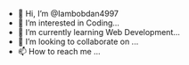 - 👋 Hi, I’m @Iambobdan4997
- 👀 I’m interested in Coding...
- 🌱 I’m currently learning Web Development...
- 💞️ I’m looking to collaborate on ...
- 📫 How to reach me ...

<!---
Iambobdan4997/Iambobdan4997 is a ✨ special ✨ repository because its `README.md` (this file) appears on your GitHub profile.
You can click the Preview link to take a look at your changes.
--->
